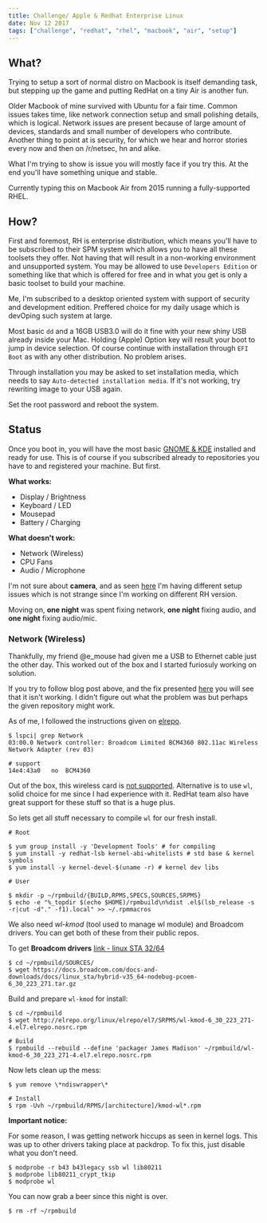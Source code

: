 ```yaml
---
title: Challenge/ Apple & Redhat Enterprise Linux
date: Nov 12 2017
tags: ["challenge", "redhat", "rhel", "macbook", "air", "setup"]
---
```


## What?

Trying to setup a sort of normal distro on Macbook is itself demanding task, but
stepping up the game and putting RedHat on a tiny Air is another fun.
  
Older Macbook of mine survived with Ubuntu for a fair time. Common issues takes
time, like network connection setup and small polishing details, which is
logical. Network issues are present because of large amount of devices, 
standards and small number of developers who contribute. Another thing to point
at is security, for which we hear and horror stories every now and then on 
/r/netsec, hn and alike.
  
What I'm trying to show is issue you will mostly face if you try this. At the
end you'll have something unique and stable.
  
Currently typing this on Macbook Air from 2015 running a fully-supported
RHEL.

## How?

First and foremost, RH is enterprise distribution, which means you'll have to be
subscribed to their SPM system which allows you to have all these toolsets they
offer. Not having that will  result in a non-working environment and
unsupported system. You may be allowed to use `Developers Edition` or something
like that which is offered for free and in what you get is only a basic toolset
to build your machine.
  
Me, I'm subscribed to a desktop oriented system with support of security and
development edition. Preffered choice for my daily usage which is devOping such
system at large.
  
Most basic `dd` and a 16GB USB3.0 will do it fine with your new shiny USB
already inside your Mac. Holding (Apple) Option key will result your boot to
jump in device selection. Of course continue with installation through `EFI
Boot` as with any other distribution. No problem arises.
  
Through installation you may be asked to set installation media, which needs to
say `Auto-detected installation media`. If it's not working, try rewriting image
to your USB again.

Set the root password and reboot the system.

## Status

Once you boot in, you will have the most basic [GNOME &
KDE](https://access.redhat.com/documentation/en-US/Red_Hat_Enterprise_Linux/3/html/Reference_Guide/s1-x-clients.html) installed and ready for use. This is of course
if you subscribed already to repositories you have to and registered your
    machine. But first.
  
**What works:**

* Display / Brightness 
* Keyboard / LED
* Mousepad
* Battery / Charging

**What doesn't work:**

* Network (Wireless)
* CPU Fans
* Audio / Microphone

I'm not sure about **camera**, and as seen [here](http://atodorov.org/blog/2015/04/26/installing-red-hat-enterprise-linux-7-on-macbook-air-2015/) I'm having different 
setup issues which is not strange since I'm working on different RH version.
  
Moving on, **one night** was spent fixing network, **one night** fixing audio, and **one
night** fixing audio/mic.

### Network (Wireless)

Thankfully, my friend @e_mouse had given me a USB to Ethernet cable just the
other day. This worked out of the box and I started furiosuly working on
solution.
  
If you try to follow blog post above, and the fix presented
[here](http://atodorov.org/blog/2015/04/27/compiling-broadcom-wl-kmod-wifi-driver-for-rhel-7/)
you will see that it isn't working. I didn't figure out what the problem was but
perhaps the given repository might work.
  
As of me, I followed the instructions given on [elrepo](https://elrepo.org/tiki/wl-kmod).

```
$ lspci| grep Network
03:00.0 Network controller: Broadcom Limited BCM4360 802.11ac Wireless Network Adapter (rev 03)

# support
14e4:43a0	no	BCM4360
```

Out of the box, this wireless card is [not
supported](https://wireless.wiki.kernel.org/en/users/drivers/b43). Alternative
is to use `wl`, solid choice for me since I had experience with it. RedHat team
also have great support for these stuff so that is a huge plus.

So lets get all stuff necessary to compile `wl` for our fresh install.
  
```
# Root

$ yum group install -y 'Development Tools' # for compiling
$ yum install -y redhat-lsb kernel-abi-whitelists # std base & kernel symbols
$ yum install -y kernel-devel-$(uname -r) # kernel dev libs
 
# User

$ mkdir -p ~/rpmbuild/{BUILD,RPMS,SPECS,SOURCES,SRPMS}
$ echo -e "%_topdir $(echo $HOME)/rpmbuild\n%dist .el$(lsb_release -s -r|cut -d"." -f1).local" >> ~/.rpmmacros
```

We also need *wl-kmod* (tool used to manage wl module) and Broadcom drivers. You
can get both of these from their public repos.

To get **Broadcom drivers** [link - linux STA 32/64](http://www.broadcom.com/support/802.11)

```
$ cd ~/rpmbuild/SOURCES/
$ wget https://docs.broadcom.com/docs-and-downloads/docs/linux_sta/hybrid-v35_64-nodebug-pcoem-6_30_223_271.tar.gz
```

Build and prepare `wl-kmod` for install:

```
$ cd ~/rpmbuild
$ wget http://elrepo.org/linux/elrepo/el7/SRPMS/wl-kmod-6_30_223_271-4.el7.elrepo.nosrc.rpm 

# Build
$ rpmbuild --rebuild --define 'packager James Madison' ~/rpmbuild/wl-kmod-6_30_223_271-4.el7.elrepo.nosrc.rpm 
```

Now lets clean up the mess:

```
$ yum remove \*ndiswrapper\*

# Install
$ rpm -Uvh ~/rpmbuild/RPMS/[architecture]/kmod-wl*.rpm
```

**Important notice:**

For some reason, I was getting network hiccups as seen in kernel logs. This was
up to other drivers taking place at packdrop. To fix this, just disable what you
don't need.

```
$ modprobe -r b43 b43legacy ssb wl lib80211
$ modprobe lib80211_crypt_tkip
$ modprobe wl
```

You can now grab a beer since this night is over.

```
$ rm -rf ~/rpmbuild
```
